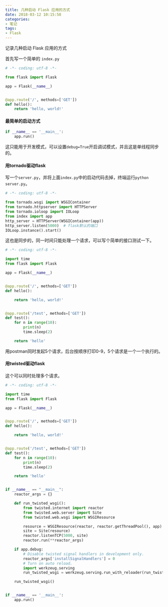 ```yaml
---
title: 几种启动 Flask 应用的方式
date: 2018-03-12 10:15:58
categories:
- 笔记
tags:
- Flask
---
```


记录几种启动 Flask 应用的方式

<!-- more -->

<!-- toc -->

首先写一个简单的 `index.py`
```python
# -*- coding: utf-8 -*-

from flask import Flask

app = Flask(__name__)


@app.route('/', methods=['GET'])
def hello():
    return 'hello, world!'

```

#### 最简单的启动方式
```python
if __name__ == '__main__':
    app.run()
```
这只能用于开发模式，可以设置`debug=True`开启调试模式，并且这是单线程同步的。


#### 用tornado驱动flask
写一个`server.py`，并将上面`index.py`中的启动代码去掉，终端运行`python server.py`。
```python
# -*- coding: utf-8 -*-

from tornado.wsgi import WSGIContainer
from tornado.httpserver import HTTPServer
from tornado.ioloop import IOLoop
from index import app
http_server = HTTPServer(WSGIContainer(app))
http_server.listen(5000)  # flask默认的端口
IOLoop.instance().start()

```

这也是同步的，同一时间只能处理一个请求，可以写个简单的接口测试一下。

```python
# -*- coding: utf-8 -*-

import time
from flask import Flask

app = Flask(__name__)


@app.route('/', methods=['GET'])
def hello():

    return 'hello, world!'


@app.route('/test', methods=['GET'])
def test():
    for n in range(10):
        print(n)
        time.sleep(2)

    return 'hello'

```
用postman同时发起5个请求，后台按顺序打印0-9，5个请求是一个一个执行的。


#### 用twisted驱动flask
这个可以同时处理多个请求。
```python
# -*- coding: utf-8 -*-

import time
from flask import Flask

app = Flask(__name__)


@app.route('/', methods=['GET'])
def hello():

    return 'hello, world!'


@app.route('/test', methods=['GET'])
def test():
    for n in range(10):
        print(n)
        time.sleep(2)

    return 'hello'


if __name__ == "__main__":
    reactor_args = {}

    def run_twisted_wsgi():
        from twisted.internet import reactor
        from twisted.web.server import Site
        from twisted.web.wsgi import WSGIResource

        resource = WSGIResource(reactor, reactor.getThreadPool(), app)
        site = Site(resource)
        reactor.listenTCP(5000, site)
        reactor.run(**reactor_args)

    if app.debug:
        # Disable twisted signal handlers in development only.
        reactor_args['installSignalHandlers'] = 0
        # Turn on auto reload.
        import werkzeug.serving
        run_twisted_wsgi = werkzeug.serving.run_with_reloader(run_twisted_wsgi)

    run_twisted_wsgi()


if __name__ == '__main__':
    app.run()

```
